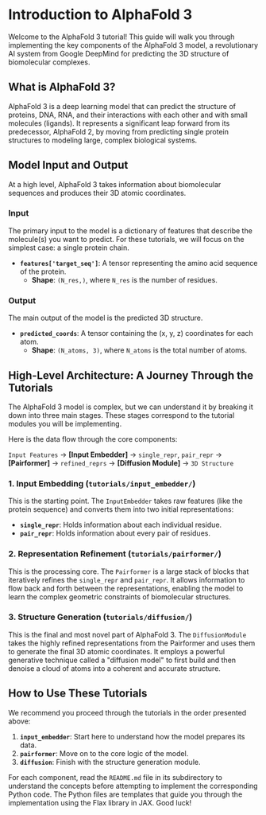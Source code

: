 # Introduction to AlphaFold 3

Welcome to the AlphaFold 3 tutorial! This guide will walk you through implementing the key components of the AlphaFold 3 model, a revolutionary AI system from Google DeepMind for predicting the 3D structure of biomolecular complexes.

## What is AlphaFold 3?

AlphaFold 3 is a deep learning model that can predict the structure of proteins, DNA, RNA, and their interactions with each other and with small molecules (ligands). It represents a significant leap forward from its predecessor, AlphaFold 2, by moving from predicting single protein structures to modeling large, complex biological systems.

## Model Input and Output

At a high level, AlphaFold 3 takes information about biomolecular sequences and produces their 3D atomic coordinates.

### Input

The primary input to the model is a dictionary of features that describe the molecule(s) you want to predict. For these tutorials, we will focus on the simplest case: a single protein chain.

-   **`features['target_seq']`**: A tensor representing the amino acid sequence of the protein.
    -   **Shape**: `(N_res,)`, where `N_res` is the number of residues.

### Output

The main output of the model is the predicted 3D structure.

-   **`predicted_coords`**: A tensor containing the (x, y, z) coordinates for each atom.
    -   **Shape**: `(N_atoms, 3)`, where `N_atoms` is the total number of atoms.

## High-Level Architecture: A Journey Through the Tutorials

The AlphaFold 3 model is complex, but we can understand it by breaking it down into three main stages. These stages correspond to the tutorial modules you will be implementing.

Here is the data flow through the core components:

`Input Features` -> **[Input Embedder]** -> `single_repr`, `pair_repr` -> **[Pairformer]** -> `refined_reprs` -> **[Diffusion Module]** -> `3D Structure`

### 1. Input Embedding (`tutorials/input_embedder/`)

This is the starting point. The `InputEmbedder` takes raw features (like the protein sequence) and converts them into two initial representations:
-   **`single_repr`**: Holds information about each individual residue.
-   **`pair_repr`**: Holds information about every pair of residues.

### 2. Representation Refinement (`tutorials/pairformer/`)

This is the processing core. The `Pairformer` is a large stack of blocks that iteratively refines the `single_repr` and `pair_repr`. It allows information to flow back and forth between the representations, enabling the model to learn the complex geometric constraints of biomolecular structures.

### 3. Structure Generation (`tutorials/diffusion/`)

This is the final and most novel part of AlphaFold 3. The `DiffusionModule` takes the highly refined representations from the Pairformer and uses them to generate the final 3D atomic coordinates. It employs a powerful generative technique called a "diffusion model" to first build and then denoise a cloud of atoms into a coherent and accurate structure.

## How to Use These Tutorials

We recommend you proceed through the tutorials in the order presented above:

1.  **`input_embedder`**: Start here to understand how the model prepares its data.
2.  **`pairformer`**: Move on to the core logic of the model.
3.  **`diffusion`**: Finish with the structure generation module.

For each component, read the `README.md` file in its subdirectory to understand the concepts before attempting to implement the corresponding Python code. The Python files are templates that guide you through the implementation using the Flax library in JAX. Good luck!